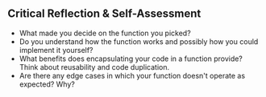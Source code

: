 <section class="module-section" name="Critical Reflection &amp; Self-Assessment">&nbsp;</section>

## Critical Reflection & Self-Assessment

* What made you decide on the function you picked?
* Do you understand how the function works and possibly how you could implement it yourself?
* What benefits does encapsulating your code in a function provide? Think about reusability and code duplication.
* Are there any edge cases in which your function doesn't operate as expected? Why?
